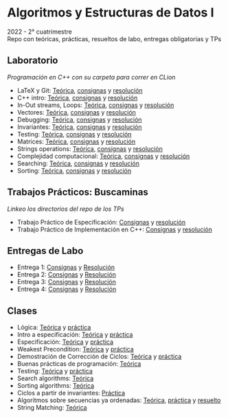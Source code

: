 # Algoritmos y Estructuras de Datos I
2022 - 2° cuatrimestre  
Repo con teóricas, prácticas, resueltos de labo, entregas obligatorias y TPs

## Laboratorio
*Programación en C++ con su carpeta para correr en CLion*
- LaTeX y Git: [Teórica](https://github.com/matuneville/uba-algo1/tree/main/Labo/Te%C3%B3ricas%20de%20Labo/Clase0), [consignas](https://github.com/matuneville/uba-algo1/blob/main/Labo/Consignas/labo00-ej.pdf) y [resolución](https://github.com/matuneville/uba-algo1/blob/main/Labo/Resueltos/labo00/tallerLatex_tex.pdf)
- C++ intro: [Teórica](https://github.com/matuneville/uba-algo1/tree/main/Labo/Te%C3%B3ricas%20de%20Labo/Clase1), [consignas](https://github.com/matuneville/uba-algo1/blob/main/Labo/Consignas/labo01-ej.pdf) y [resolución](https://github.com/matuneville/uba-algo1/tree/main/Labo/Resueltos/labo01)
- In-Out streams, Loops: [Teórica](https://github.com/matuneville/uba-algo1/blob/main/Labo/Te%C3%B3ricas%20de%20Labo/Clase2/labo02.pdf), [consignas](https://github.com/matuneville/uba-algo1/blob/main/Labo/Consignas/labo02-ej.pdf) y [resolución](https://github.com/matuneville/uba-algo1/tree/main/Labo/Resueltos/labo02)
- Vectores: [Teórica](https://github.com/matuneville/uba-algo1/tree/main/Labo/Teóricas%20de%20Labo/Clase3), [consignas](https://github.com/matuneville/uba-algo1/blob/main/Labo/Consignas/labo03-ej.pdf) y [resolución](https://github.com/matuneville/uba-algo1/tree/main/Labo/Resueltos/labo03/src)
- Debugging: [Teórica](https://github.com/matuneville/uba-algo1/blob/main/Labo/Te%C3%B3ricas%20de%20Labo/Clase4/Debugging.pdf), [consignas](https://github.com/matuneville/uba-algo1/blob/main/Labo/Consignas/labo04-ej.pdf) y [resolución](https://github.com/matuneville/uba-algo1/tree/main/Labo/Resueltos/labo04)
- Invariantes: [Teórica](https://github.com/matuneville/uba-algo1/blob/main/Labo/Te%C3%B3ricas%20de%20Labo/Clase5/Taller-ciclos.pdf), [consignas](https://github.com/matuneville/uba-algo1/blob/main/Labo/Consignas/labo05-ej.pdf) y [resolución](https://github.com/matuneville/uba-algo1/tree/main/Labo/Resueltos/labo05)
- Testing: [Teórica](https://github.com/matuneville/uba-algo1/tree/main/Labo/Te%C3%B3ricas%20de%20Labo/Clase6), [consignas](https://github.com/matuneville/uba-algo1/blob/main/Labo/Consignas/labo06-ej.pdf) y [resolución](https://github.com/matuneville/uba-algo1/tree/main/Labo/Resueltos/labo06)
- Matrices: [Teórica](https://github.com/matuneville/uba-algo1/blob/main/Labo/Te%C3%B3ricas%20de%20Labo/Clase7/Matrices.pdf), [consignas](https://github.com/matuneville/uba-algo1/blob/main/Labo/Consignas/labo07-ej.pdf) y [resolución](https://github.com/matuneville/uba-algo1/tree/main/Labo/Resueltos/labo07)
- Strings operations: [Teórica](https://github.com/matuneville/uba-algo1/blob/main/Labo/Te%C3%B3ricas%20de%20Labo/Clase8/Tuplas-String.pdf), [consignas](https://github.com/matuneville/uba-algo1/blob/main/Labo/Consignas/labo08-ej.pdf) y [resolución](https://github.com/matuneville/uba-algo1/tree/main/Labo/Resueltos/labo08/src)
- Complejidad computacional: [Teórica](https://github.com/matuneville/uba-algo1/blob/main/Labo/Te%C3%B3ricas%20de%20Labo/Clase9/complejidad.pdf), [consignas](https://github.com/matuneville/uba-algo1/blob/main/Labo/Consignas/labo09-ej.pdf) y [resolución](https://github.com/matuneville/uba-algo1/tree/main/Labo/Resueltos/labo09)
- Searching: [Teórica](https://github.com/matuneville/uba-algo1/blob/main/Labo/Te%C3%B3ricas%20de%20Labo/Clase10/Searching.pdf), [consignas](https://github.com/matuneville/uba-algo1/blob/main/Labo/Consignas/labo10-ej.pdf) y [resolución](https://github.com/matuneville/uba-algo1/tree/main/Labo/Resueltos/labo10)
- Sorting: [Teórica](https://github.com/matuneville/uba-algo1/blob/main/Labo/Teóricas%20de%20Labo/Clase11/tallerSorting.pdf), [consignas](https://github.com/matuneville/uba-algo1/blob/main/Labo/Teóricas%20de%20Labo/Clase11/tallerSorting.pdf) y [resolución](https://github.com/matuneville/uba-algo1/tree/main/Labo/Resueltos/labo11)

## Trabajos Prácticos: Buscaminas
*Linkeo los directorios del repo de los TPs*
- Trabajo Práctico de Especificación: [Consignas]() y [resolución]()
- Trabajo Práctico de Implementación en C++: [Consignas]() y [resolución]()

## Entregas de Labo
- Entrega 1: [Consignas](https://github.com/matuneville/uba-algo1/tree/main/Entregas/entrega1/Consignas) y [Resolución](https://github.com/matuneville/uba-algo1/tree/main/Entregas/entrega1)
- Entrega 2: [Consignas](https://github.com/matuneville/uba-algo1/tree/main/Entregas/entrega2/Consignas) y [Resolución](https://github.com/matuneville/uba-algo1/tree/main/Entregas/entrega2)
- Entrega 3: [Consignas](https://github.com/matuneville/uba-algo1/tree/main/Entregas/entrega3/Consignas) y [Resolución](https://github.com/matuneville/uba-algo1/tree/main/Entregas/entrega3)
- Entrega 4: [Consignas](https://github.com/matuneville/uba-algo1/tree/main/Entregas/entrega4/Consignas) y [Resolución](https://github.com/matuneville/uba-algo1/tree/main/Entregas/entrega4)

## Clases
- Lógica: [Teórica](https://github.com/matuneville/uba-algo1/blob/main/Te%C3%B3ricas/teo01.pdf) y [práctica](https://github.com/matuneville/uba-algo1/blob/main/Practicas/gu%C3%ADa1.pdf)
- Intro a especificación: [Teórica](https://github.com/matuneville/uba-algo1/blob/main/Te%C3%B3ricas/teo02.pdf) y [práctica](https://github.com/matuneville/uba-algo1/blob/main/Practicas/gu%C3%ADa2.pdf)
- Especificación: [Teórica](https://github.com/matuneville/uba-algo1/blob/main/Te%C3%B3ricas/teo03.pdf) y [práctica](https://github.com/matuneville/uba-algo1/blob/main/Practicas/gu%C3%ADa3.pdf)
- Weakest Precondition: [Teórica](https://github.com/matuneville/uba-algo1/blob/main/Te%C3%B3ricas/teo04.pdf) y [práctica](https://github.com/matuneville/uba-algo1/blob/main/Practicas/gu%C3%ADa4.pdf)
- Demostración de Corrección de Ciclos: [Teórica](https://github.com/matuneville/uba-algo1/blob/main/Te%C3%B3ricas/teo05.pdf) y [práctica](https://github.com/matuneville/uba-algo1/blob/main/Practicas/gu%C3%ADa5.pdf)
- Buenas prácticas de programación: [Teórica](https://github.com/matuneville/uba-algo1/blob/main/Te%C3%B3ricas/teo06.pdf)
- Testing: [Teórica](https://github.com/matuneville/uba-algo1/blob/main/Te%C3%B3ricas/teo07.pdf) y [práctica](https://github.com/matuneville/uba-algo1/blob/main/Practicas/guía6.pdf)
- Search algorithms: [Teórica](https://github.com/matuneville/uba-algo1/blob/main/Te%C3%B3ricas/teo08.pdf)
- Sorting algorithms: [Teórica](https://github.com/matuneville/uba-algo1/blob/main/Teóricas/teo09.pdf)
- Ciclos a partir de invariantes: [Práctica](https://github.com/matuneville/uba-algo1/blob/main/Practicas/guía7.pdf)
- Algoritmos sobre secuencias ya ordenadas: [Teórica](https://github.com/matuneville/uba-algo1/blob/main/Teóricas/teo10.pdf), [práctica](https://campus.exactas.uba.ar/pluginfile.php/425597/mod_resource/content/13/p9.pdf) y [resuelto](https://github.com/matuneville/uba-algo1/blob/main/Practicas/Resuelto/practica9.md)
- String Matching: [Teórica](https://github.com/matuneville/uba-algo1/blob/main/Teóricas/teo11.pdf)

